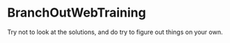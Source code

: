 # BranchOutWebTraining
Try not to look at the solutions, and do try to figure out things on your own.

